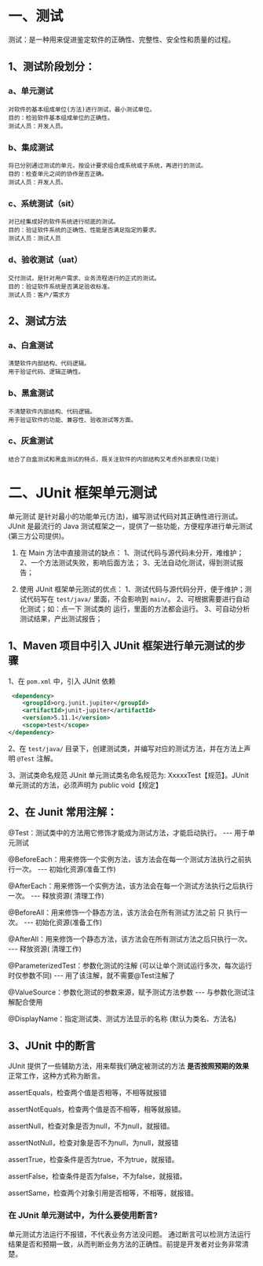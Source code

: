 # 一、测试
测试：是一种用来促进鉴定软件的正确性、完整性、安全性和质量的过程。

## 1、测试阶段划分：

### a、单元测试
    对软件的基本组成单位(方法)进行测试，最小测试单位。
    目的：检验软件基本组成单位的正确性。
    测试人员：开发人员。

### b、集成测试
    将已分别通过测试的单元，按设计要求组合成系统或子系统，再进行的测试。
    目的：检查单元之间的协作是否正确。
    测试人员：开发人员。

### c、系统测试（sit）
    对已经集成好的软件系统进行彻底的测试。
    目的：验证软件系统的正确性、性能是否满足指定的要求。
    测试人员：测试人员

### d、验收测试（uat）
    交付测试，是针对用户需求、业务流程进行的正式的测试。
    目的：验证软件系统是否满足验收标准。
    测试人员：客户/需求方

## 2、测试方法

### a、白盒测试
    清楚软件内部结构、代码逻辑。
    用于验证代码、逻辑正确性。

### b、黑盒测试
	不清楚软件内部结构、代码逻辑。
	用于验证软件的功能、兼容性、验收测试等方面。

### c、灰盒测试
	结合了白盒测试和黑盒测试的特点，既关注软件的内部结构又考虑外部表现(功能)

# 二、JUnit 框架单元测试
单元测试 是针对最小的功能单元(方法)，编写测试代码对其正确性进行测试。
JUnit 是最流行的 Java 测试框架之一，提供了一些功能，方便程序进行单元测试(第三方公司提供)。

1. 在 Main 方法中直接测试的缺点：
    1、测试代码与源代码未分开，难维护；
    2、一个方法测试失败，影响后面方法；
    3、无法自动化测试，得到测试报告；

2. 使用 JUnit 框架单元测试的优点：
    1、测试代码与源代码分开，便于维护；测试代码写在 `test/java/` 里面，不会影响到 `main/`。
    2、可根据需要进行自动化测试；如：点一下 测试类的 运行，里面的方法都会运行。
    3、可自动分析测试结果，产出测试报告；

## 1、Maven 项目中引入 JUnit 框架进行单元测试的步骤

1、在 `pom.xml` 中，引入 JUnit 依赖

```xml
 <dependency>
    <groupId>org.junit.jupiter</groupId>
    <artifactId>junit-jupiter</artifactId>
    <version>5.11.1</version>
    <scope>test</scope>
</dependency>
```

2、在 `test/java/` 目录下，创建测试类，并编写对应的测试方法，并在方法上声明 `@Test` 注解。

3、测试类命名规范
JUnit 单元测试类名命名规范为: XxxxxTest【规范】。JUnit单元测试的方法，必须声明为 public void【规定】


## 2、在 Junit 常用注解：

@Test：测试类中的方法用它修饰才能成为测试方法，才能启动执行。 --- 用于单元测试

@BeforeEach：用来修饰一个实例方法，该方法会在每一个测试方法执行之前执行一次。 --- 初始化资源(准备工作)

@AfterEach：用来修饰一个实例方法，该方法会在每一个测试方法执行之后执行一次。 --- 释放资源( 清理工作)

@BeforeAll：用来修饰一个静态方法，该方法会在所有测试方法之前 只 执行一次。 --- 初始化资源(准备工作)

@AfterAll：用来修饰一个静态方法，该方法会在所有测试方法之后只执行一次。 --- 释放资源( 清理工作)

@ParameterizedTest：参数化测试的注解 (可以让单个测试运行多次，每次运行时仅参数不同) --- 用了该注解，就不需要@Test注解了

@ValueSource：参数化测试的参数来源，赋予测试方法参数 --- 与参数化测试注解配合使用

@DisplayName：指定测试类、测试方法显示的名称 (默认为类名、方法名)


## 3、JUnit 中的断言

JUnit 提供了一些辅助方法，用来帮我们确定被测试的方法 **是否按照预期的效果** 正常工作，这种方式称为断言。

assertEquals，检查两个值是否相等，不相等就报错

assertNotEquals，检查两个值是否不相等，相等就报错。

assertNull，检查对象是否为null，不为null，就报错。

assertNotNull，检查对象是否不为null，为null，就报错

assertTrue，检查条件是否为true，不为true，就报错。

assertFalse，检查条件是否为false，不为false，就报错。

assertSame，检查两个对象引用是否相等，不相等，就报错。


### 在 JUnit 单元测试中，为什么要使用断言?

单元测试方法运行不报错，不代表业务方法没问题。
通过断言可以检测方法运行结果是否和预期一致，从而判断业务方法的正确性。前提是开发者对业务非常清楚。